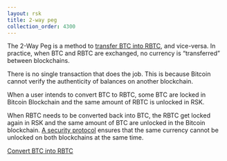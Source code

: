 ```yaml
---
layout: rsk
title: 2-way peg
collection_order: 4300
---
```


The 2-Way Peg is a method to [transfer BTC into RBTC](/rsk/rbtc/conversion/), and vice-versa. In practice, when BTC and RBTC are exchanged, no currency is “transferred” between blockchains.

There is no single transaction that does the job. This is because Bitcoin cannot verify the authenticity of balances on another blockchain.

When a user intends to convert BTC to RBTC, some BTC are locked in Bitcoin Blockchain and the same amount of RBTC is unlocked in RSK.

When RBTC needs to be converted back into BTC, the RBTC get locked again in RSK and the same amount of BTC are unlocked in the Bitcoin blockchain. [A security protocol](/rsk/architecture/security/) ensures that the same currency cannot be unlocked on both blockchains at the same time.

<a href="/rsk/rbtc/conversion/" class="green-button">Convert BTC into RBTC</a>
